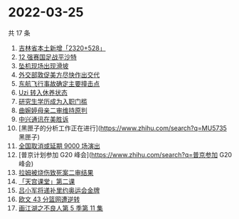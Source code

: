 # 2022-03-25

共 17 条

<!-- BEGIN ZHIHUSEARCH -->
<!-- 最后更新时间 Fri Mar 25 2022 08:40:56 GMT+0800 (China Standard Time) -->
1. [吉林省本土新增「2320+528」](https://www.zhihu.com/search?q=吉林疫情)
1. [12 强赛国足战平沙特](https://www.zhihu.com/search?q=国足)
1. [坠机现场出现滑坡](https://www.zhihu.com/search?q=坠机现场山体滑坡)
1. [外交部敦促美方尽快作出交代](https://www.zhihu.com/search?q=美方涉乌生物实验室)
1. [东航飞行事故确定主要撞击点](https://www.zhihu.com/search?q=确定坠机事故主要撞击点)
1. [Uzi 转入休养状态](https://www.zhihu.com/search?q=uzi)
1. [研究生学历成为入职门槛](https://www.zhihu.com/search?q=研究生学历)
1. [曲婉婷母亲二审维持原判](https://www.zhihu.com/search?q=曲婉婷)
1. [中兴通讯在美胜诉](https://www.zhihu.com/search?q=中兴通讯)
1. [黑匣子的分析工作正在进行](https://www.zhihu.com/search?q=MU5735 黑匣子)
1. [全国取消或延期 9000 场演出](https://www.zhihu.com/search?q=取消演出)
1. [普京计划参加 G20 峰会](https://www.zhihu.com/search?q=普京参加 G20 峰会)
1. [拉姆被烧伤致死案二审结果](https://www.zhihu.com/search?q=拉姆被烧伤致死案)
1. [「天宫课堂」第二课](https://www.zhihu.com/search?q=天宫课堂)
1. [吕小军将递补里约奥运会金牌](https://www.zhihu.com/search?q=吕小军递补金牌)
1. [欧文 43 分篮网遭逆转](https://www.zhihu.com/search?q=篮网)
1. [画江湖之不良人第 5 季第 11 集](https://www.zhihu.com/search?q=画江湖之不良人)
<!-- END ZHIHUSEARCH -->
